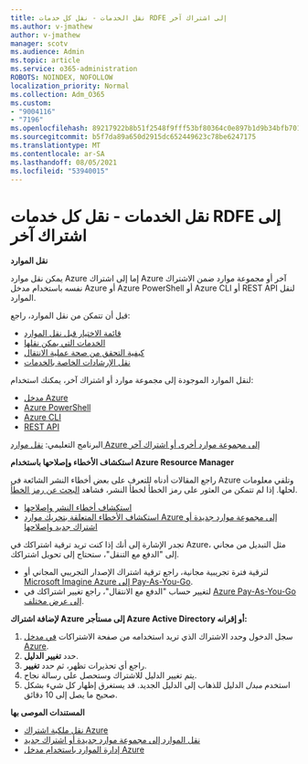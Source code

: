 ```yaml
---
title: نقل الخدمات - نقل كل خدمات RDFE إلى اشتراك آخر
ms.author: v-jmathew
author: v-jmathew
manager: scotv
ms.audience: Admin
ms.topic: article
ms.service: o365-administration
ROBOTS: NOINDEX, NOFOLLOW
localization_priority: Normal
ms.collection: Adm_O365
ms.custom:
- "9004116"
- "7196"
ms.openlocfilehash: 89217922b8b51f2548f9fff53bf80364c0e897b1d9b34bfb7016f0b0f197cf17
ms.sourcegitcommit: b5f7da89a650d2915dc652449623c78be6247175
ms.translationtype: MT
ms.contentlocale: ar-SA
ms.lasthandoff: 08/05/2021
ms.locfileid: "53940015"
---
```

# <a name="transfer-services---move-all-rdfe-services-to-another-subscription"></a>نقل الخدمات - نقل كل خدمات RDFE إلى اشتراك آخر

**نقل الموارد**

يمكن نقل موارد Azure إما إلى اشتراك Azure آخر أو مجموعة موارد ضمن الاشتراك نفسه باستخدام مدخل Azure أو Azure PowerShell أو Azure CLI أو REST API لنقل الموارد.

قبل أن تتمكن من نقل الموارد، راجع:

- [قائمة الاختيار قبل نقل الموارد](https://docs.microsoft.com/azure/azure-resource-manager/resource-group-move-resources?WT.mc_id=Portal-Microsoft_Azure_Support#checklist-before-moving-resources)
- [الخدمات التي يمكن نقلها](https://docs.microsoft.com/azure/azure-resource-manager/move-support-resources?WT.mc_id=Portal-Microsoft_Azure_Support)
- [كيفية التحقق من صحة عملية الانتقال](https://docs.microsoft.com/azure/azure-resource-manager/resource-group-move-resources?WT.mc_id=Portal-Microsoft_Azure_Support#validate-move)
- [نقل الإرشادات الخاصة بالخدمات](https://docs.microsoft.com/azure/azure-resource-manager/move-limitations/app-service-move-limitations?WT.mc_id=Portal-Microsoft_Azure_Support)

لنقل الموارد الموجودة إلى مجموعة موارد أو اشتراك آخر، يمكنك استخدام:

- [مدخل Azure](https://docs.microsoft.com/azure/azure-resource-manager/resource-group-move-resources?WT.mc_id=Portal-Microsoft_Azure_Support#use-the-portal)
- [Azure PowerShell](https://docs.microsoft.com/azure/azure-resource-manager/resource-group-move-resources?WT.mc_id=Portal-Microsoft_Azure_Support#use-azure-powershell)
- [Azure CLI](https://docs.microsoft.com/azure/azure-resource-manager/resource-group-move-resources?WT.mc_id=Portal-Microsoft_Azure_Support#use-azure-cli)
- [REST API](https://docs.microsoft.com/azure/azure-resource-manager/resource-group-move-resources?WT.mc_id=Portal-Microsoft_Azure_Support#use-rest-api)

البرنامج التعليمي: [نقل موارد Azure إلى مجموعة موارد أخرى أو اشتراك آخر](https://docs.microsoft.com/azure/azure-resource-manager/resource-manager-tutorial-move-resources)

**استكشاف الأخطاء وإصلاحها باستخدام Azure Resource Manager**

راجع المقالات أدناه للتعرف على بعض أخطاء النشر الشائعة في Azure وتلقي معلومات لحلها. إذا لم تتمكن من العثور على رمز الخطأ لخطأ النشر، فشاهد [البحث عن رمز الخطأ](https://docs.microsoft.com/azure/azure-resource-manager/resource-manager-common-deployment-errors?WT.mc_id=Portal-Microsoft_Azure_Support#find-error-code).

- [استكشاف أخطاء النشر وإصلاحها](https://docs.microsoft.com/azure/azure-resource-manager/resource-manager-common-deployment-errors)
- [استكشاف الأخطاء المتعلقة بتحريك موارد Azure إلى مجموعة موارد جديدة أو اشتراك جديد وإصلاحها](https://docs.microsoft.com/azure/azure-resource-manager/troubleshoot-move)

تجدر الإشارة إلى أنك إذا كنت تريد ترقية اشتراكك في Azure، مثل التبديل من مجاني إلى "الدفع مع التنقل"، ستحتاج إلى تحويل اشتراكك.

- لترقية فترة تجريبية مجانية، راجع ترقية اشتراك الإصدار التجريبي المجاني أو [Microsoft Imagine Azure إلى Pay-As-You-Go](https://docs.microsoft.com/azure/billing/billing-upgrade-azure-subscription).
- لتغيير حساب "الدفع مع الانتقال"، راجع تغيير اشتراكك في [Azure Pay-As-You-Go إلى عرض مختلف](https://docs.microsoft.com/azure/billing/billing-how-to-switch-azure-offer).

**لإضافة اشتراك Azure إلى مستأجر Azure Active Directory أو إقرانه:**

1. سجل الدخول وحدد الاشتراك الذي تريد استخدامه من صفحة الاشتراكات [في مدخل Azure](https://portal.azure.com/#blade/Microsoft_Azure_Billing/SubscriptionsBlade).
2. حدد **تغيير الدليل**.
3. راجع أي تحذيرات تظهر، ثم حدد **تغيير**.
4. يتم تغيير الدليل للاشتراك وستحصل على رسالة نجاح.
5. استخدم *مبدل* الدليل للذهاب إلى الدليل الجديد. قد يستغرق إظهار كل شيء بشكل صحيح ما يصل إلى 10 دقائق.

**المستندات الموصى بها**

- [نقل ملكية اشتراك Azure](https://docs.microsoft.com/azure/billing-subscription-transfer)
- [نقل الموارد إلى مجموعة موارد جديدة أو اشتراك جديد](https://docs.microsoft.com/azure/azure-resource-manager/resource-group-move-resources)
- [إدارة الموارد باستخدام مدخل Azure](https://docs.microsoft.com/azure/azure-resource-manager/resource-group-portal)
